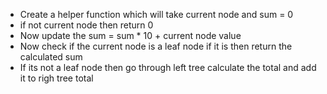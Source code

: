 - Create a helper function which will take current node and sum = 0
- if not current node then return 0
- Now update the sum = sum * 10 + current node value
- Now check if the current node is a leaf node if it is then return the calculated sum
- If its not a leaf node then go through left tree calculate the total and add it to righ tree total
